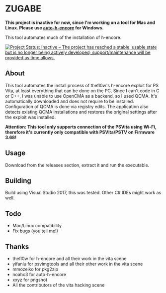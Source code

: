 # ZUGABE

**This project is inactive for now, since I'm working on a tool for Mac and Linux. Please use [auto-h-encore](https://github.com/noahc3/auto-h-encore) for Windows.**

This tool automates much of the installation of h-encore.

[![Project Status: Inactive – The project has reached a stable, usable state but is no longer being actively developed; support/maintenance will be provided as time allows.](http://www.repostatus.org/badges/latest/inactive.svg)](http://www.repostatus.org/#inactive)

## About
This tool automates the install process of thefl0w's h-encore exploit for PS Vita, at least everything that can be done on the PC. 
Since I can't code in C or C++, I was unable to use OpenCMA as a backend, so I used QCMA. It's automatically downloaded and does not require to be installed. 
Configuration of QCMA is done via registry edits. The application also detects existing QCMA installations and restores the original settings after the exploit was installed.

**Attention: This tool only supports connection of the PSVita using Wi-Fi, therefore it's currently only compatible with PSVita/PSTV on Firmware 3.68!**

## Usage
Download from the releases section, extract it and run the executable.

## Building
Build using Visual Studio 2017, this was tested. Other C# IDEs might work as well.

## Todo
- Mac/Linux compatibility
- Fix bugs (you tell me!)

## Thanks
 - thefl0w for h-encore and all their work in the vita scene
 - yifanlu for psvimgtools and all their other work in the vita scene
 - mmozeiko for pkg2zip
 - noahc3 for auto-h-encore
 - xxyz for pngshot
 - All the contributors of the vita hacking scene
